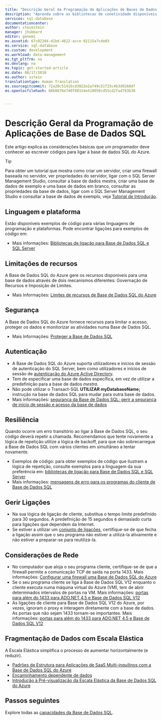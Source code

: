 ```yaml
---
title: "Descrição Geral da Programação de Aplicações de Bases de Dados SQL | Microsoft Docs"
description: "Aprenda sobre as bibliotecas de conetividade disponíveis e as melhores práticas para as aplicações ligarem à Base de Dados SQL."
services: sql-database
documentationcenter: 
author: stevestein
manager: jhubbard
editor: genemi
ms.assetid: 67c02204-d1bd-4622-acce-92115a7cde03
ms.service: sql-database
ms.custom: development
ms.workload: data-management
ms.tgt_pltfrm: na
ms.devlang: na
ms.topic: get-started-article
ms.date: 08/17/2016
ms.author: sstein
translationtype: Human Translation
ms.sourcegitcommit: 72a20c51416cd3022e2a749c51f25c4b3d9268df
ms.openlocfilehash: 88b8076e740f80154e410050cd55cd2fa4783b38


---
```

# <a name="sql-database-application-development-overview"></a>Descrição Geral da Programação de Aplicações de Base de Dados SQL
Este artigo explica as considerações básicas que um programador deve conhecer ao escrever códigos para ligar à base de dados SQL do Azure.

> [!TIP]
> Para obter um tutorial que mostra como criar um servidor, criar uma firewall baseada no servidor, ver propriedades do servidor, ligar com o SQL Server Management Studio, consultar a base de dados mestra, criar uma base de dados de exemplo e uma base de dados em branco, consultar as propriedades da base de dados, ligar com o SQL Server Management Studio e consultar a base de dados de exemplo, veja [Tutorial de Introdução](sql-database-get-started.md).
>

## <a name="language-and-platform"></a>Linguagem e plataforma
Estão disponíveis exemplos de código para várias linguagens de programação e plataformas. Pode encontrar ligações para exemplos de código em: 

* Mais informações: [Bibliotecas de ligação para Base de Dados SQL e SQL Server](sql-database-libraries.md)

## <a name="resource-limitations"></a>Limitações de recursos
A Base de Dados SQL do Azure gere os recursos disponíveis para uma base de dados através de dois mecanismos diferentes: Governação de Recursos e Imposição de Limites.

* Mais Informações: [Limites de recursos de Base de Dados SQL do Azure](sql-database-resource-limits.md)

## <a name="security"></a>Segurança
A Base de Dados SQL do Azure fornece recursos para limitar o acesso, proteger os dados e monitorizar as atividades numa Base de Dados SQL.

* Mais Informações: [Proteger a Base de Dados SQL](sql-database-security.md)

## <a name="authentication"></a>Autenticação
* A Base de Dados SQL do Azure suporta utilizadores e inícios de sessão de autenticação do SQL Server, bem como utilizadores e inícios de sessão de [autenticação do Azure Active Directory](sql-database-aad-authentication.md).
* Tem de especificar uma base de dados específica, em vez de utilizar a predefinição para a base de dados *mestra*.
* Não pode utilizar o Transact-SQL **UTILIZAR myDatabaseName;** instrução na base de dados SQL para mudar para outra base de dados.
* Mais informações: [segurança da Base de Dados SQL: gerir a segurança de início de sessão e acesso da base de dados](sql-database-manage-logins.md)

## <a name="resiliency"></a>Resiliência
Quando ocorre um erro transitório ao ligar à Base de Dados SQL, o seu código deverá repetir a chamada.  Recomendamos que tente novamente a lógica de repetição utilize a lógica de backoff, para que não sobrecarregue a Base de Dados SQL com vários clientes em simultâneo a tentar novamente.

* Exemplos de código: para obter exemplos de código que ilustram a lógica de repetição, consulte exemplos para a linguagem da sua preferência em: [bibliotecas de ligação para Base de Dados SQL e SQL Server](sql-database-libraries.md)
* Mais informações: [mensagens de erro para os programas do cliente de Base de Dados SQL](sql-database-develop-error-messages.md)

## <a name="managing-connections"></a>Gerir Ligações
* Na sua lógica de ligação de cliente, substitua o tempo limite predefinido para 30 segundos.  A predefinição de 15 segundos é demasiado curta para ligações que dependem da Internet.
* Se estiver a utilizar um [conjunto de ligações](http://msdn.microsoft.com/library/8xx3tyca.aspx), certifique-se de que fecha a ligação assim que o seu programa não estiver a utilizá-la ativamente e não estiver a preparar-se para reutilizá-la.

## <a name="network-considerations"></a>Considerações de Rede
* No computador que aloja o seu programa cliente, certifique-se de que a firewall permite a comunicação TCP de saída na porta 1433.  Mais informações: [Configurar uma firewall uma Base de Dados SQL do Azure](sql-database-configure-firewall-settings.md)
* Se o seu programa cliente se liga à Base de Dados SQL V12 enquanto o cliente executa numa máquina virtual do Azure (VM), tem de abrir determinados intervalos de portas na VM. Mais informações: [portas para além do 1433 para ADO.NET 4.5 e Base de Dados SQL V12](sql-database-develop-direct-route-ports-adonet-v12.md)
* As ligações de cliente para Base de Dados SQL V12 do Azure, por vezes, ignoram o proxy e interagem diretamente com a base de dados. As portas que não sejam 1433 tornam-se importantes. Mais informações: [portas para além do 1433 para ADO.NET 4.5 e Base de Dados SQL V12](sql-database-develop-direct-route-ports-adonet-v12.md)

## <a name="data-sharding-with-elastic-scale"></a>Fragmentação de Dados com Escala Elástica
A Escala Elástica simplifica o processo de aumentar horizontalmente (e reduzir). 

* [Padrões de Estrutura para Aplicações de SaaS Multi-inquilinos com a Base de Dados SQL do Azure](sql-database-design-patterns-multi-tenancy-saas-applications.md)
* [Encaminhamento dependente de dados](sql-database-elastic-scale-data-dependent-routing.md)
* [Introdução à Pré-visualização da Escala Elástica da Base de Dados SQL do Azure](sql-database-elastic-scale-get-started.md)

## <a name="next-steps"></a>Passos seguintes
Explore todas as [capacidades da Base de Dados SQL](https://azure.microsoft.com/services/sql-database/).




<!--HONumber=Dec16_HO3-->


